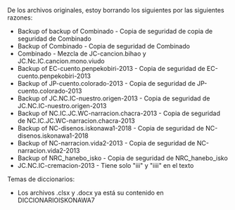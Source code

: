 De los archivos originales, estoy borrando los siguientes por las siguientes razones:
- Backup of backup of Combinado - Copia de seguridad de copia de seguridad de Combinado
- Backup of Combinado - Copia de seguridad de Combinado
- Combinado - Mezcla de JC-cancion.bihao y JC.Nc.IC.cancion.mono.viudo
- Backup of EC-cuento.penpekobiri-2013 - Copia de seguridad de EC-cuento.penpekobiri-2013
- Backup of JP-cuento.colorado-2013 - Copia de seguridad de JP-cuento.colorado-2013
- Backup of JC.NC.IC-nuestro.origen-2013 - Copia de seguridad de JC.NC.IC-nuestro.origen-2013
- Backup of NC.IC.JC.WC-narracion.chacra-2013 - Copia de seguridad de NC.IC.JC.WC-narracion.chacra-2013
- Backup of NC-disenos.iskonawa1-2018 - Copia de seguridad de NC-disenos.iskonawa1-2018
- Backup of NC-narracion.vida2-2013 - Copia de seguridad de NC-narracion.vida2-2013
- Backup of NRC_hanebo_isko - Copia de seguridad de NRC_hanebo_isko
- JC.NC.IC-cremacion-2013 - Tiene solo "iii" y "iiii" en el texto

Temas de diccionarios:
- Los archivos .clsx y .docx ya está su contenido en DICCIONARIOISKONAWA7   